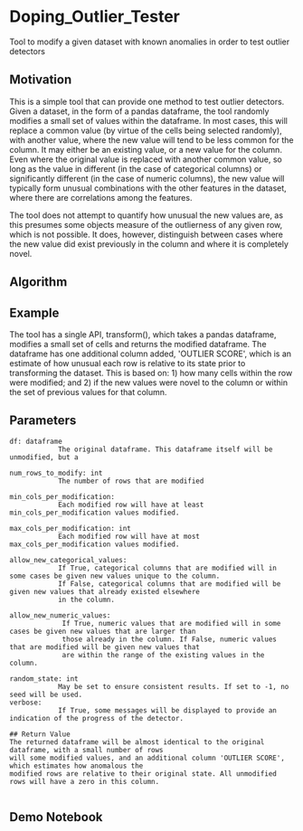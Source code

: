 # Doping_Outlier_Tester
Tool to modify a given dataset with known anomalies in order to test outlier detectors

## Motivation
This is a simple tool that can provide one method to test outlier detectors. Given a dataset, in the form of a pandas dataframe, the tool randomly modifies a small set of values within the dataframe. In most cases, this will replace a common value (by virtue of the cells being selected randomly), with another value, where the new value will tend to be less common for the column. It may either be an existing value, or a new value for the column. Even where the original value is replaced with another common value, so long as the value in different (in the case of categorical columns) or significantly different (in the case of numeric columns), the new value will typically form unusual combinations with the other features in the dataset, where there are correlations among the features. 

The tool does not attempt to quantify how unusual the new values are, as this presumes some objects measure of the outlierness of any given row, which is not possible. It does, however, distinguish between cases where the new value did exist previously in the column and where it is completely novel.

## Algorithm


## Example

The tool has a single API, transform(), which takes a pandas dataframe, modifies a small set of cells and returns the modified dataframe. The dataframe has one additional column added, 'OUTLIER SCORE', which is an estimate of how unusual each row is relative to its state prior to transforming the dataset. This is based on: 1) how many cells within the row were modified; and 2) if the new values were novel to the column or within the set of previous values for that column. 

## Parameters

```
df: dataframe
            The original dataframe. This dataframe itself will be unmodified, but a  

num_rows_to_modify: int 
            The number of rows that are modified

min_cols_per_modification: 
            Each modified row will have at least min_cols_per_modification values modified.

max_cols_per_modification: int 
            Each modified row will have at most max_cols_per_modification values modified.

allow_new_categorical_values: 
            If True, categorical columns that are modified will in some cases be given new values unique to the column.
            If False, categorical columns that are modified will be given new values that already existed elsewhere
            in the column. 

allow_new_numeric_values:
             If True, numeric values that are modified will in some cases be given new values that are larger than
             those already in the column. If False, numeric values that are modified will be given new values that
             are within the range of the existing values in the column. 

random_state: int 
            May be set to ensure consistent results. If set to -1, no seed will be used. 
verbose: 
            If True, some messages will be displayed to provide an indication of the progress of the detector.

## Return Value
The returned dataframe will be almost identical to the original dataframe, with a small number of rows
will some modified values, and an additional column 'OUTLIER SCORE', which estimates how anomalous the 
modified rows are relative to their original state. All unmodified rows will have a zero in this column.


```
## Demo Notebook


